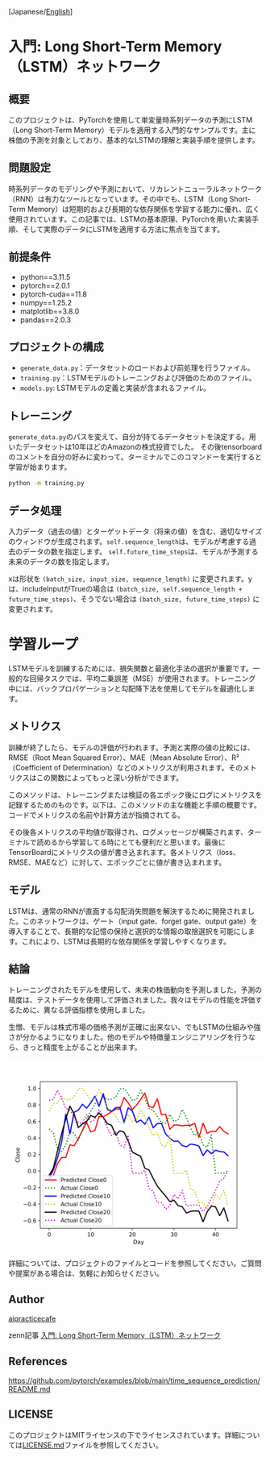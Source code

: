 [Japanese/[English](README_EN.md)]
# 入門: Long Short-Term Memory（LSTM）ネットワーク

## 概要
このプロジェクトは、PyTorchを使用して単変量時系列データの予測にLSTM（Long Short-Term Memory）モデルを適用する入門的なサンプルです。主に株価の予測を対象としており、基本的なLSTMの理解と実装手順を提供します。



## 問題設定

時系列データのモデリングや予測において、リカレントニューラルネットワーク（RNN）は有力なツールとなっています。その中でも、LSTM（Long Short-Term Memory）は短期的および長期的な依存関係を学習する能力に優れ、広く使用されています。この記事では、LSTMの基本原理、PyTorchを用いた実装手順、そして実際のデータにLSTMを適用する方法に焦点を当てます。

## 前提条件
- python==3.11.5
- pytorch==2.0.1
- pytorch-cuda==11.8
- numpy==1.25.2
- matplotlib==3.8.0
- pandas==2.0.3


## プロジェクトの構成
- `generate_data.py`：データセットのロードおよび前処理を行うファイル。
- `training.py`：LSTMモデルのトレーニングおよび評価のためのファイル。
- `models.py`: LSTMモデルの定義と実装が含まれるファイル。


## トレーニング
`generate_data.py`のパスを変えて、自分が持てるデータセットを決定する。用いたデータセットは10年ほどのAmazonの株式投資でした。
その後tensorboardのコメントを自分の好みに変わって。ターミナルでこのコマンドーを実行すると学習が始まります。
```bash
python -m training.py
```


## データ処理

入力データ（過去の値）とターゲットデータ（将来の値）を含む、適切なサイズのウィンドウが生成されます。`self.sequence_length`は、モデルが考慮する過去のデータの数を指定します。
`self.future_time_steps`は、モデルが予測する未来のデータの数を指定します。

xは形状を `(batch_size, input_size, sequence_length)` に変更されます。yは、includeInputがTrueの場合は `(batch_size, self.sequence_length + future_time_steps)`、そうでない場合は `(batch_size, future_time_steps)` に変更されます。

# 学習ループ

LSTMモデルを訓練するためには、損失関数と最適化手法の選択が重要です。一般的な回帰タスクでは、平均二乗誤差（MSE）が使用されます。トレーニング中には、バックプロパゲーションと勾配降下法を使用してモデルを最適化します。


## メトリクス

訓練が終了したら、モデルの評価が行われます。予測と実際の値の比較には、RMSE（Root Mean Squared Error）、MAE（Mean Absolute Error）、R²（Coefficient of Determination）などのメトリクスが利用されます。そのメトリクスはこの関数によってもっと深い分析ができます。

このメソッドは、トレーニングまたは検証の各エポック後にログにメトリクスを記録するためのものです。以下は、このメソッドの主な機能と手順の概要です。コードでメトリクスの名前や計算方法が指摘されてる。

その後各メトリクスの平均値が取得され、ログメッセージが構築されます、ターミナルで読めるから学習してる時にとても便利だと思います。最後にTensorBoardにメトリクスの値が書き込まれます。各メトリクス（loss、RMSE、MAEなど）に対して、エポックごとに値が書き込まれます。


## モデル

LSTMは、通常のRNNが直面する勾配消失問題を解決するために開発されました。このネットワークは、ゲート（input gate、forget gate、output gate）を導入することで、長期的な記憶の保持と選択的な情報の取捨選択を可能にします。これにより、LSTMは長期的な依存関係を学習しやすくなります。

## 結論

トレーニングされたモデルを使用して、未来の株価動向を予測しました。予測の精度は、テストデータを使用して評価されました。我々はモデルの性能を評価するために、異なる評価指標を使用しました。

生憎、モデルは株式市場の価格予測が正確に出来ない、でもLSTMの仕組みや強さが分かるようになりました。他のモデルや特徴量エンジニアリングを行うなら、きっと精度を上がることが出来ます。

![推論グラフ](results.png)


詳細については、プロジェクトのファイルとコードを参照してください。ご質問や提案がある場合は、気軽にお知らせください。

## Author
[aipracticecafe](https://github.com/deeplearningcafe)

zenn記事
[入門: Long Short-Term Memory（LSTM）ネットワーク](https://zenn.dev/fuwamoekissaten/articles/2b306e2c8f1871)


## References
https://github.com/pytorch/examples/blob/main/time_sequence_prediction/README.md


## LICENSE
このプロジェクトはMITライセンスの下でライセンスされています。詳細については[LICENSE.md](LICENSE)ファイルを参照してください。
